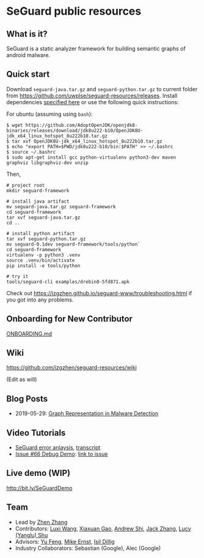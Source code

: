 # SeGuard public resources

## What is it?

SeGuard is a static analyzer framework for building semantic graphs of android malware.

## Quick start

Download `seguard-java.tar.gz` and `seguard-python.tar.gz` to current folder from https://github.com/uwplse/seguard-resources/releases. Install dependencies [specified here](https://izgzhen.github.io/seguard-www/quickstart.html) or use the following quick instructions:

For ubuntu (assuming using `bash`):

```
$ wget https://github.com/AdoptOpenJDK/openjdk8-binaries/releases/download/jdk8u222-b10/OpenJDK8U-jdk_x64_linux_hotspot_8u222b10.tar.gz
$ tar xvf OpenJDK8U-jdk_x64_linux_hotspot_8u222b10.tar.gz
$ echo "export PATH=$PWD/jdk8u222-b10/bin:$PATH" >> ~/.bashrc
$ source ~/.bashrc
$ sudo apt-get install gcc python-virtualenv python3-dev maven graphviz libgraphviz-dev unzip
```

Then,

```
# project root
mkdir seguard-framework

# install java artifact
mv seguard-java.tar.gz seguard-framework
cd seguard-framework
tar xvf seguard-java.tar.gz
cd ..

# install python artifact
tar xvf seguard-python.tar.gz
mv seguard-0.1dev seguard-framework/tools/python`
cd seguard-framework
virtualenv -p python3 .venv
source .venv/bin/activate
pip install -e tools/python

# try it
tools/seguard-cli examples/drebin0-5fd871.apk
```

Check out https://izgzhen.github.io/seguard-www/troubleshooting.html if you got into any problems.

## Onboarding for New Contributor

[ONBOARDING.md](ONBOARDING.md)

## Wiki

https://github.com/izgzhen/seguard-resources/wiki

(Edit as will)

## Blog Posts

- 2019-05-29: [Graph Representation in Malware Detection](https://github.com/izgzhen/seguard-resources/blob/master/posts/case-study-01.md)

## Video Tutorials

- [SeGuard error anlaysis](https://vimeo.com/350633606), [transcript](files/transcript/error-analysis-01.txt)
- [Issue #66 Debug Demo](https://youtu.be/M6AUuDf7Qwg): [link to issue](https://github.com/izgzhen/seguard-framework/issues/66)

## Live demo (WIP)

http://bit.ly/SeGuardDemo

## Team

- Lead by [Zhen Zhang](https://homes.cs.washington.edu/~zgzhen/)
- Contributors: [Luxi Wang](https://github.com/LuxiWang99), [Xiaxuan Gao](https://github.com/MarkGaox), [Andrew Shi](https://github.com/andrewshi98), [Jack Zhang](https://github.com/JackZhangUW), [Lucy (Yanglu) Shu](https://github.com/yanglushu)
- Advisors: [Yu Feng](https://cs.ucsb.edu/people/faculty/feng), [Mike Ernst](https://homes.cs.washington.edu/~mernst/), [Isil Dillig](https://www.cs.utexas.edu/~isil/)
- Industry Collaborators: Sebastian (Google), Alec (Google)
